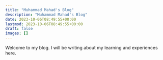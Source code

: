 ```yaml
---
title: "Muhammad Mahad's Blog"
description: "Muhammad Mahad's Blog"
date: 2023-10-06T08:49:55+00:00
lastmod: 2023-10-06T08:49:55+00:00
draft: false
images: []
---
```


Welcome to my blog. I will be writing about my learning and experiences here.